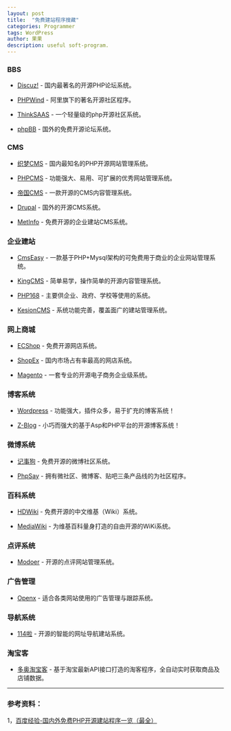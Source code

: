 ```yaml
---
layout: post
title:  "免费建站程序搜藏"
categories: Programmer
tags: WordPress
author: 果果
description: useful soft-program.
---
```




### BBS

*   [Discuz!](http://open.discuz.net/) \- 国内最著名的开源PHP论坛系统。

*   [PHPWind](http://www.phpwind.net/) \- 阿里旗下的著名开源社区程序。

*   [ThinkSAAS](https://www.thinksaas.cn/) \- 一个轻量级的php开源社区系统。

*   [phpBB](https://www.phpbb.com/) \- 国外的免费开源论坛系统。

### CMS

*   [织梦CMS](http://www.dedecms.com/) \- 国内最知名的PHP开源网站管理系统。

*   [PHPCMS](http://www.phpcms.cn/) \- 功能强大、易用、可扩展的优秀网站管理系统。

*   [帝国CMS](http://www.phome.net/) \- 一款开源的CMS内容管理系统。

*   [Drupal](https://www.drupal.org/) \- 国外的开源CMS系统。

*   [MetInfo](https://www.metinfo.cn/) \- 免费开源的企业建站CMS系统。

### 企业建站

*   [CmsEasy](http://www.cmseasy.cn/) \- 一款基于PHP+Mysql架构的可免费用于商业的企业网站管理系统。

*   [KingCMS](http://www.kingcms.com/) \- 简单易学，操作简单的开源内容管理系统。

*   [PHP168](http://www.php168.net/) \- 主要供企业、政府、学校等使用的系统。

*   [KesionCMS](http://www.kesion.com/) \- 系统功能完善，覆盖面广的建站管理系统。

### 网上商城

*   [ECShop](http://www.ecshop.com/) \- 免费开源网店系统。

*   [ShopEx](http://www.shopex.cn/) \- 国内市场占有率最高的网店系统。

*   [Magento](https://magento.com/) \- 一套专业的开源电子商务企业级系统。

### 博客系统

*   [Wordpress](https://cn.wordpress.org/) \- 功能强大，插件众多，易于扩充的博客系统！

*   [Z-Blog](https://www.zblogcn.com/) \- 小巧而强大的基于Asp和PHP平台的开源博客系统！

### 微博系统

*   [记事狗](http://www.jishigou.net/) \- 免费开源的微博社区系统。

*   [PhpSay](http://www.phpsay.com/) \- 拥有微社区、微博客、贴吧三条产品线的为社区程序。

### 百科系统

*   [HDWiki](http://kaiyuan.hoodong.com/) \- 免费开源的中文维基（Wiki）系统。

*   [MediaWiki](https://www.mediawiki.org/wiki/MediaWiki) \- 为维基百科量身打造的自由开源的WiKi系统。

### 点评系统

*   [Modoer](http://www.modoer.cn/) \- 开源的点评网站管理系统。

### 广告管理

*   [Openx](https://www.openx.com/) \- 适合各类网站使用的广告管理与跟踪系统。

### 导航系统

*   [114啦](http://open.114la.com/) \- 开源的智能的网址导航建站系统。

### 淘宝客

*   [多奥淘宝客](http://www.duoao.cn/) \- 基于淘宝最新API接口打造的淘客程序，全自动实时获取商品及店铺数据。

  

* * *

### 参考资料：

1，[百度经验-国内外免费PHP开源建站程序一览（最全）](http://jingyan.baidu.com/article/49711c6156fb68fa441b7c2b.html)

